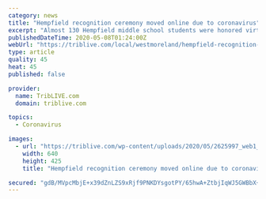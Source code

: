 ```yaml
---
category: news
title: "Hempfield recognition ceremony moved online due to coronavirus"
excerpt: "Almost 130 Hempfield middle school students were honored virtually this week after an annual Academic Breakfast was cancelled due to the coronavirus. Each year, students from Harrold, Wendover and Wes"
publishedDateTime: 2020-05-08T01:24:00Z
webUrl: "https://triblive.com/local/westmoreland/hempfield-recognition-ceremony-moved-online-due-to-coronavirus/"
type: article
quality: 45
heat: 45
published: false

provider:
  name: TribLIVE.com
  domain: triblive.com

topics:
  - Coronavirus

images:
  - url: "https://triblive.com/wp-content/uploads/2020/05/2625997_web1_gtr-Project1878-010319.jpg"
    width: 640
    height: 425
    title: "Hempfield recognition ceremony moved online due to coronavirus"

secured: "gdB/MVpcMbjE+x39dZnLZS9xRjf9PNKDYsgotPY/65hwA+ZtbjIqWJ5GWBbX+zjx1+q055PhiiCVIf04tE2SW6MSADP5dj27072u8rimh+q9JhiKi2DI4FBTnL5RfGXd0c4Igz2szgL2qv3oiYmFMKvyBOXJ5EtFrpjJ1TXUWgaO4CAExgTZoCAZ/tV4TqbF9mW8+04337azNAKEt9attluE1xzzhbMHeEZ1wALyuvkCE08uVfqNJwHRKO3TJ+19tH2MiBcOWq2Ndgi5LQJ6Cuv4QmEZF150g+2DRPsXQfXT3RhQc/yOq8QxrsTPBAEK;BuWbu+jcf8b04ZSGhLySPw=="
---
```



